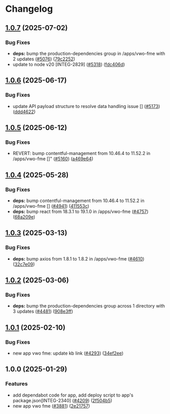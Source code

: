 # Changelog

## [1.0.7](https://github.com/contentful/marketplace-partner-apps/compare/vwo-fme-v1.0.6...vwo-fme-v1.0.7) (2025-07-02)


### Bug Fixes

* **deps:** bump the production-dependencies group in /apps/vwo-fme with 2 updates ([#5076](https://github.com/contentful/marketplace-partner-apps/issues/5076)) ([79c2252](https://github.com/contentful/marketplace-partner-apps/commit/79c2252ac4e17488cc7fea05051dc60724e6e16f))
* update to node v20 [INTEG-2829] ([#5318](https://github.com/contentful/marketplace-partner-apps/issues/5318)) ([fdc406d](https://github.com/contentful/marketplace-partner-apps/commit/fdc406d9328bc6279abb658dcf5a1bf28795a449))

## [1.0.6](https://github.com/contentful/marketplace-partner-apps/compare/vwo-fme-v1.0.5...vwo-fme-v1.0.6) (2025-06-17)


### Bug Fixes

* update API payload structure to resolve data handling issue [] ([#5173](https://github.com/contentful/marketplace-partner-apps/issues/5173)) ([ddd4622](https://github.com/contentful/marketplace-partner-apps/commit/ddd4622e89d3ec4b5c340b53984add17a5e3ec13))

## [1.0.5](https://github.com/contentful/marketplace-partner-apps/compare/vwo-fme-v1.0.4...vwo-fme-v1.0.5) (2025-06-12)


### Bug Fixes

* REVERT: bump contentful-management from 10.46.4 to 11.52.2 in /apps/vwo-fme []" ([#5160](https://github.com/contentful/marketplace-partner-apps/issues/5160)) ([a469e64](https://github.com/contentful/marketplace-partner-apps/commit/a469e6408e67050bcbce8792919d5e03ef5f0900))

## [1.0.4](https://github.com/contentful/marketplace-partner-apps/compare/vwo-fme-v1.0.3...vwo-fme-v1.0.4) (2025-05-28)


### Bug Fixes

* **deps:** bump contentful-management from 10.46.4 to 11.52.2 in /apps/vwo-fme [] ([#4941](https://github.com/contentful/marketplace-partner-apps/issues/4941)) ([411553c](https://github.com/contentful/marketplace-partner-apps/commit/411553c513562b8b3732f14b054174d3f4fa8e01))
* **deps:** bump react from 18.3.1 to 19.1.0 in /apps/vwo-fme ([#4757](https://github.com/contentful/marketplace-partner-apps/issues/4757)) ([68a209e](https://github.com/contentful/marketplace-partner-apps/commit/68a209e1406d9261614c861ae02dcc9f3beff35a))

## [1.0.3](https://github.com/contentful/marketplace-partner-apps/compare/vwo-fme-v1.0.2...vwo-fme-v1.0.3) (2025-03-13)


### Bug Fixes

* **deps:** bump axios from 1.8.1 to 1.8.2 in /apps/vwo-fme ([#4610](https://github.com/contentful/marketplace-partner-apps/issues/4610)) ([32c7e09](https://github.com/contentful/marketplace-partner-apps/commit/32c7e0954d800114f340d296f28a4ac3f26c3897))

## [1.0.2](https://github.com/contentful/marketplace-partner-apps/compare/vwo-fme-v1.0.1...vwo-fme-v1.0.2) (2025-03-06)


### Bug Fixes

* **deps:** bump the production-dependencies group across 1 directory with 3 updates ([#4481](https://github.com/contentful/marketplace-partner-apps/issues/4481)) ([908e3ff](https://github.com/contentful/marketplace-partner-apps/commit/908e3ffcf52f617c2a3d81d3191fce34086a2d26))

## [1.0.1](https://github.com/contentful/marketplace-partner-apps/compare/vwo-fme-v1.0.0...vwo-fme-v1.0.1) (2025-02-10)


### Bug Fixes

* new app vwo fme: update kb link ([#4293](https://github.com/contentful/marketplace-partner-apps/issues/4293)) ([34ef2ee](https://github.com/contentful/marketplace-partner-apps/commit/34ef2ee3ff896236e1aeba759e121fe311af855e))

## 1.0.0 (2025-01-29)


### Features

* add dependabot code for app, add deploy script to app's package.json[INTEG-2340] ([#4209](https://github.com/contentful/marketplace-partner-apps/issues/4209)) ([2f504b5](https://github.com/contentful/marketplace-partner-apps/commit/2f504b5326f161f32ea84614c39d732cd350d3c8))
* new app vwo fme ([#3881](https://github.com/contentful/marketplace-partner-apps/issues/3881)) ([2e21757](https://github.com/contentful/marketplace-partner-apps/commit/2e2175712f28e8786d8c26acb22e4d826e338c52))
